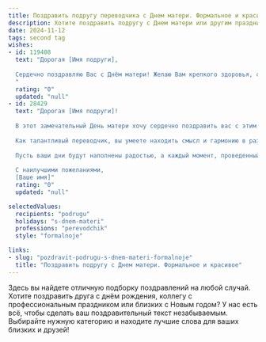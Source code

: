 ```yaml
---
title: Поздравить подругу переводчика с Днем матери. Формальное и красивое
description: Хотите поздравить подругу с Днем матери или другим праздником? Наш ИИ создаст незабываемое поздравление, а вы обязательно выделитесь среди других.  
date: 2024-11-12
tags: second tag
wishes:
- id: 119408
  text: "Дорогая [Имя подруги],
  
  Сердечно поздравляю Вас с Днём матери! Желаю Вам крепкого здоровья, семейного благополучия и неиссякаемого вдохновения в Вашей непростой, но такой важной профессии переводчика. Пусть Ваш талант и профессионализм приносят Вам удовлетворение и признание, а теплота Вашей любви согревает близких. Счастья Вам и Вашей семье!
  "
  rating: "0"
  updated: "null"
- id: 28429
  text: "Дорогая [Имя подруги]!
  
  В этот замечательный День матери хочу сердечно поздравить вас с этим светлым праздником! Ваши забота, любовь и тепло — это непревзойденный подарок, который вы дарите своим детям и всем окружающим.
  
  Как талантливый переводчик, вы умеете находить смысл и гармонию в разных языках, так и ваша материнская мудрость помогает создать уникальную атмосферу уюта и понимания в вашем доме.
  
  Пусть ваши дни будут наполнены радостью, а каждый момент, проведенный с близкими, приносит только счастье и вдохновение. Желаю вам здоровья, творческих успехов и множество счастливых мгновений с родными.
  
  С наилучшими пожеланиями,
  [Ваше имя]"
  rating: "0"
  updated: "null"

selectedValues:
  recipients: "podrugu"
  holidays: "s-dnem-materi"
  professions: "perevodchik"
  style: "formalnoje"

links:
- slug: "pozdravit-podrugu-s-dnem-materi-formalnoje"
  title: "Поздравить подругу с Днем матери. Формальное и красивое"
---
```


Здесь вы найдете отличную подборку поздравлений на любой случай.
Хотите поздравить друга с днём рождения, коллегу с профессиональным праздником или близких с Новым годом? У нас есть всё, чтобы сделать ваш поздравительный текст незабываемым. Выбирайте нужную категорию и находите лучшие слова для ваших близких и друзей!
